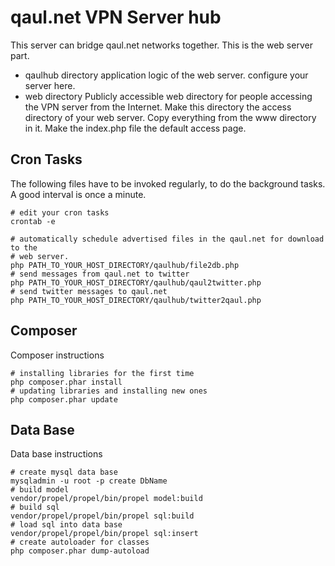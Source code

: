 qaul.net VPN Server hub
========================

This server can bridge qaul.net networks together.
This is the web server part.

* qaulhub directory
  application logic of the web server.
  configure your server here.
* web directory
  Publicly accessible web directory for people accessing the VPN server from the Internet.
  Make this directory the access directory of your web server. 
  Copy everything from the www directory in it.
  Make the index.php file the default access page.
  

Cron Tasks
----------

The following files have to be invoked regularly, to do the background tasks. A good 
interval is once a minute.

    # edit your cron tasks
    crontab -e

    # automatically schedule advertised files in the qaul.net for download to the
    # web server.
    php PATH_TO_YOUR_HOST_DIRECTORY/qaulhub/file2db.php
    # send messages from qaul.net to twitter
    php PATH_TO_YOUR_HOST_DIRECTORY/qaulhub/qaul2twitter.php
    # send twitter messages to qaul.net
    php PATH_TO_YOUR_HOST_DIRECTORY/qaulhub/twitter2qaul.php


Composer
--------

Composer instructions

    # installing libraries for the first time
    php composer.phar install
    # updating libraries and installing new ones
    php composer.phar update


Data Base
---------

Data base instructions

    # create mysql data base
    mysqladmin -u root -p create DbName
    # build model
    vendor/propel/propel/bin/propel model:build
    # build sql
    vendor/propel/propel/bin/propel sql:build
    # load sql into data base
    vendor/propel/propel/bin/propel sql:insert
    # create autoloader for classes
    php composer.phar dump-autoload

